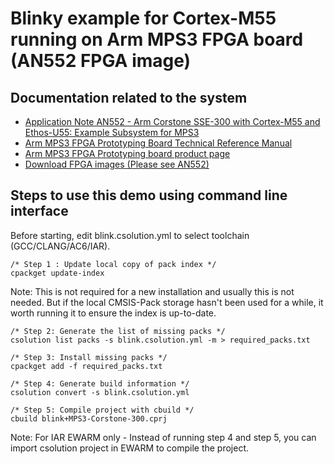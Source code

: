# Blinky example for Cortex-M55 running on Arm MPS3 FPGA board (AN552 FPGA image)

## Documentation related to the system

* [Application Note AN552 - Arm Corstone SSE-300 with Cortex-M55 and Ethos-U55: Example Subsystem for MPS3](https://developer.arm.com/documentation/dai0552/latest/)
* [Arm MPS3 FPGA Prototyping Board Technical Reference Manual](https://developer.arm.com/documentation/100765/latest/)
* [Arm MPS3 FPGA Prototyping board product page](https://developer.arm.com/Tools%20and%20Software/MPS3%20FPGA%20Prototyping%20Board)
* [Download FPGA images (Please see AN552)](https://developer.arm.com/downloads/-/download-fpga-images)

## Steps to use this demo using command line interface

Before starting, edit blink.csolution.yml to select toolchain (GCC/CLANG/AC6/IAR).

```
/* Step 1 : Update local copy of pack index */
cpackget update-index
```
Note: This is not required for a new installation and usually this is not needed. But if the local CMSIS-Pack storage hasn't been used for a while, it worth running it to ensure the index is up-to-date.
```
/* Step 2: Generate the list of missing packs */
csolution list packs -s blink.csolution.yml -m > required_packs.txt
```
```
/* Step 3: Install missing packs */
cpackget add -f required_packs.txt
```

```
/* Step 4: Generate build information */
csolution convert -s blink.csolution.yml
```

```
/* Step 5: Compile project with cbuild */
cbuild blink+MPS3-Corstone-300.cprj
```

Note: For IAR EWARM only - Instead of running step 4 and step 5, you can import csolution project in EWARM to compile the project.
